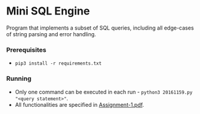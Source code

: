 # Mini SQL Engine

Program that implements a subset of SQL queries, including all edge-cases of string parsing and error handling.

### Prerequisites

* `pip3 install -r requirements.txt`

### Running

* Only one command can be executed in each run - `python3 20161159.py "<query statement>"`.
* All functionalities are specified in [Assignment-1.pdf](./Assignment-1.pdf).
